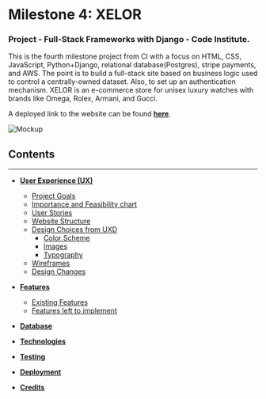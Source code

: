 # **Milestone 4: XELOR**

### **Project - Full-Stack Frameworks with Django - Code Institute.**
This is the fourth milestone project from CI with a focus on HTML, CSS, JavaScript, Python+Django, relational database(Postgres), stripe payments, and AWS. The point is to build a full-stack site based on business logic used to control a centrally-owned dataset. Also, to set up an authentication mechanism. XELOR is an e-commerce store for unisex luxury watches with brands like Omega, Rolex, Armani, and Gucci. 

A deployed link to the website can be found **[here](https://xelor-watches.herokuapp.com/)**.

![Mockup](readme/images/mockup.png)

## **Contents**
***
- [**User Experience (UX)**](<#user-experience-(ux)>)
  - [Project Goals](<#project-goals>)
  - [Importance and Feasibility chart](<#importance-and-feasibility-chart>)
  - [User Stories](<#user-stories>)
  - [Website Structure](<#website-structure>)
  - [Design Choices from UXD](<#design-choices-from-uxd>)
    - [Color Scheme](<#color-scheme>)
    - [Images](<#images>)
    - [Typography](<#typography>)
  - [Wireframes](<#wireframes>)
  - [Design Changes](<#design-changes>)

- [**Features**](<#features>)
  - [Existing Features](<#existing-features>)
  - [Features left to implement](<#features-left-to-implement>)

- [**Database**](<#database>)

- [**Technologies**](<#technologies>)

- [**Testing**](<#testing>)

- [**Deployment**](<#deployment>)

- [**Credits**](<#credits>)
